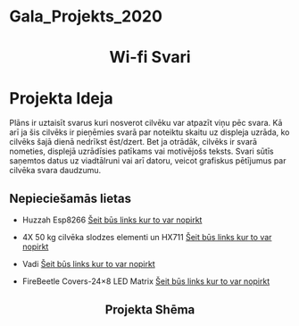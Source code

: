 <p align="center">
  <h1>Gala_Projekts_2020</h1><h1>


<p align="center">
  <b>Wi-fi Svari</b><br>

 

# Projekta Ideja

Plāns ir uztaisīt svarus kuri nosverot cilvēku var atpazīt viņu pēc svara. Kā arī ja šis cilvēks ir pieņēmies svarā par noteiktu skaitu uz displeja uzrāda, ko cilvēks šajā dienā nedrīkst ēst/dzert. Bet ja otrādāk, cilvēks ir svarā nometies, displejā uzrādīsies patīkams vai motivējošs teksts. Svari sūtīs saņemtos datus uz viadtālruni vai arī datoru, veicot grafiskus pētījumus par cilvēka svara daudzumu. 


## Nepieciešamās lietas
* Huzzah Esp8266 [Šeit būs links kur to var nopirkt](https://www.amazon.de/dp/B071P98VTG/ref=pd_sbs_147_t_0/262-2875871-3310643?_encoding=UTF8&pd_rd_i=B071P98VTG&pd_rd_r=62b3f020-dce4-423f-89eb-27791b0470e2&pd_rd_w=korrP&pd_rd_wg=V7VGU&pf_rd_p=a2f6bca6-dcb1-4822-8e28-66b64b37970e&pf_rd_r=HCPMSDFRYA9T5WFTJP0T&psc=1&refRID=HCPMSDFRYA9T5WFTJP0T)

* 4X 50 kg cilvēka slodzes elementi un HX711 [Šeit būs links kur to var nopirkt](https://www.ebay.co.uk/itm/4X-50kg-Human-Load-Cells-HX711-AD-Module-Kit-Resistance-Strain-Weight-Sensor/283456950768?_trkparms=aid%3D555018%26algo%3DPL.SIM%26ao%3D1%26asc%3D20131003132420%26meid%3Ddfca2d67acff485e92e340f2c3cb35ac%26pid%3D100005%26rk%3D3%26rkt%3D12%26mehot%3Dpf%26sd%3D123151514110%26itm%3D283456950768%26pmt%3D1%26noa%3D0%26pg%3D2047675%26algv%3DSimplAMLv5PairwiseWeb&_trksid=p2047675.c100005.m1851)

* Vadi [Šeit būs links kur to var nopirkt](https://www.ebay.co.uk/itm/40pcs-Dupont-Jump-Wire-M-F-M-M-F-F-Jumper-Breadboard-Cable-Lead-For-Arduino-UK/113798126900?_trkparms=ispr%3D1&hash=item1a7ee59d34:m:mVonVpMq_9-RRmE6R2KKnFQ&enc=AQAEAAACUBPxNw%2BVj6nta7CKEs3N0qVtklKtWD3yTMywY2%2B6p53O7isGdZhJrrdWpFzg7K453ocliW8JufYQsQSO1yGmeWHM1ly50SdOZtK4gEVxF8iwlSi7B81Ed7%2B%2BxG99DaGy8DAa8yFvTWpPSs07P6gzfXpI9qo9uKLXUlHOgFqXDE%2B80w%2BWBUXQNWd%2ByQQ6mDH91Uxmh2pkZAYyp32fbI3JjT1ps2mKxtVli9m%2Fupy8jIbQaAntQcxWey0rce6KZcW3ae4JME4rBIj%2FNCPvPEgy2DWJe549DxfV9hW1UpDiDldQ8frVJwvZwYRkAfkE%2FJk8unHb3qzjNA%2FRRMRfs9BeeivdvZT8HZjenmt%2BBPXZlFVI%2BnYGjSgWGtKa01KkPto%2BgCjflC11CLHUnMJaLFigQFes9i0Hd%2FYFVK9sP0QJAU82ANwmg844jBSLbiClqbk0bUrwcv86lka1uxSdPJGR4Or3I3cCko7%2BCJjHvuFr6c5mCSt4d%2FnzHIqWr%2FtTRA2DKQlMkvC6SLyHsOgKUdqzM4to4kmrgNm0e8rZ%2BPDC2oe3KdojL7L%2Fl38%2BJNT1WlvFqnzpLwKqF2U6I3alcEHIRVyWyOce%2BhUrdB1PkiyYzpPafMoRSfoGz4ddUuNw6zevlig7ufL%2Fo1eMBr8qAf2OhC7WcaT517THvRvm%2BoSI0WFFwGia44ssqNC9grKR%2BJ2zSgYI1wAyigvm%2BWHwvTlMGbn3cpHazH%2F1R0SBfNPx5m3eu92DWhO9vaphMKmOGJbAEsm8mCy9GSaN3XIOf9234Bw%3D&checksum=113798126900ef7a2df9bdf84e23b918839fd1855072)

* FireBeetle Covers-24×8 LED Matrix  [Šeit būs links kur to var nopirkt](https://www.dfrobot.com/product-1595.html?tracking=59c41226a118c)


<h2 align="center">
  <b>Projekta Shēma</b><b>
